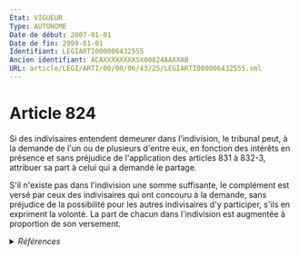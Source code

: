 ```yaml
---
État: VIGUEUR
Type: AUTONOME
Date de début: 2007-01-01
Date de fin: 2999-01-01
Identifiant: LEGIARTI000006432555
Ancien identifiant: ACAXXXXXXXX5X00824AAXXAB
URL: article/LEGI/ARTI/00/00/06/43/25/LEGIARTI000006432555.xml
---
```


<h1>Article 824</h1>

Si des indivisaires entendent demeurer dans l'indivision, le tribunal peut, à la
demande de l'un ou de plusieurs d'entre eux, en fonction des intérêts en
présence et sans préjudice de l'application des articles 831 à 832-3, attribuer
sa part à celui qui a demandé le partage.<br />

S'il n'existe pas dans l'indivision une somme suffisante, le complément est
versé par ceux des indivisaires qui ont concouru à la demande, sans préjudice de
la possibilité pour les autres indivisaires d'y participer, s'ils en expriment
la volonté. La part de chacun dans l'indivision est augmentée à proportion de
son versement.


<details>
  <summary><em>Références</em></summary>

  <h2>Articles faisant référence à l'article</h2>
  
  <ul>
    <li>
      <a href="https://legal.tricoteuses.fr//redirection/LEGIARTI000006432621?vers=git&vers=legifrance">Code civil - article 831 AUTONOME VIGUEUR, en vigueur depuis le 2007-01-01</a> CITATION cible
    </li>
    <li>
      <a href="https://legal.tricoteuses.fr//redirection/LEGIARTI000006284837?vers=git&vers=legifrance">LOI n° 2006-728 du 23 juin 2006 portant réforme des successions et des libéralités - article 3 ENTIEREMENT_MODIF</a> MODIFICATION cible
    </li>
    <li>
      <a href="https://legal.tricoteuses.fr//redirection/LEGIARTI000006284838?vers=git&vers=legifrance">LOI n° 2006-728 du 23 juin 2006 portant réforme des successions et des libéralités - article 4 ENTIEREMENT_MODIF</a> MODIFICATION cible
    </li>
    <li>
      <a href="https://legal.tricoteuses.fr//redirection/LEGIARTI000006432620?vers=git&vers=legifrance">Code civil - article 831 AUTONOME MODIFIE, en vigueur du 1804-03-21 au 2007-01-01</a> CITATION cible
    </li>
  </ul>
  
  <h2>Références faites par l'article</h2>
  
  <ul>
    <li>
      CODIFICATION source Loi 1803-04-19
    </li>
    <li>
      2006-06-23 MODIFICATION source <a href="https://legal.tricoteuses.fr//redirection/LEGIARTI000006284837?vers=git&vers=legifrance">LOI n° 2006-728 du 23 juin 2006 portant réforme des successions et des libéralités - article 3 ENTIEREMENT_MODIF</a>
    </li>
    <li>
      2006-06-23 MODIFICATION source <a href="https://legal.tricoteuses.fr//redirection/LEGIARTI000006284838?vers=git&vers=legifrance">LOI n° 2006-728 du 23 juin 2006 portant réforme des successions et des libéralités - article 4 ENTIEREMENT_MODIF</a>
    </li>
    <li>
      2999-01-01 CITATION source <a href="https://legal.tricoteuses.fr//redirection/LEGIARTI000006432620?vers=git&vers=legifrance">Code civil - article 831 AUTONOME MODIFIE, en vigueur du 1804-03-21 au 2007-01-01</a>
    </li>
    <li>
      2999-01-01 CITATION cible <a href="https://legal.tricoteuses.fr//redirection/LEGIARTI000039383317?vers=git&vers=legifrance">Code de procédure civile - article 1381 AUTONOME VIGUEUR, en vigueur depuis le 2020-01-01</a>
    </li>
  </ul>
</details>
